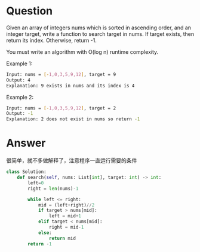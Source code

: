 # Question
Given an array of integers nums which is sorted in ascending order, and an integer target, write a function to search target in nums. If target exists, then return its index. Otherwise, return -1.

You must write an algorithm with O(log n) runtime complexity.

Example 1:
```bash
Input: nums = [-1,0,3,5,9,12], target = 9
Output: 4
Explanation: 9 exists in nums and its index is 4
```

Example 2:
```bash
Input: nums = [-1,0,3,5,9,12], target = 2
Output: -1
Explanation: 2 does not exist in nums so return -1
```

# Answer
很简单，就不多做解释了，注意程序一直运行需要的条件
```python
class Solution:
    def search(self, nums: List[int], target: int) -> int:
        left=0
        right = len(nums)-1

        while left <= right:
            mid = (left+right)//2
            if target > nums[mid]:
                left = mid+1
            elif target < nums[mid]:
                right = mid-1
            else:
                return mid
        return -1
```
